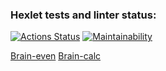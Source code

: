 ### Hexlet tests and linter status:

[![Actions Status](https://github.com/kat-in/frontend-project-44/actions/workflows/hexlet-check.yml/badge.svg)](https://github.com/kat-in/frontend-project-44/actions)
[![Maintainability](https://api.codeclimate.com/v1/badges/0d2e458b28a45d773fba/maintainability)](https://codeclimate.com/github/kat-in/frontend-project-44/maintainability)

[Brain-even](https://asciinema.org/a/2lg6ENxxrTHEXMB649wypd7Mh)
[Brain-calc](https://asciinema.org/a/dszmo0NzdU7rrXrblhfqH4BJ9)
